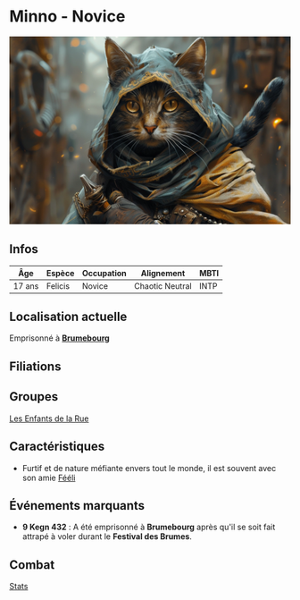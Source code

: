 # Minno - Novice
![Minno](../../../_images/Minno.webp)

## Infos 

| Âge | Espèce | Occupation | Alignement | MBTI |
| --- | ------ | ---------- | ---------- | ---- |
| 17 ans | Felicis | Novice | Chaotic Neutral | INTP |

## Localisation actuelle
Emprisonné à [**Brumebourg**](../../VILLES/Brumebourg.md)

## Filiations

## Groupes 
[Les Enfants de la Rue](./_Organisation.md)

## Caractéristiques
* Furtif et de nature méfiante envers tout le monde, il est souvent avec son amie [Fééli](./Fééli.md)

## Événements marquants
* **9 Kegn 432** : A été emprisonné à **Brumebourg** après qu'il se soit fait attrapé à voler durant le **Festival des Brumes**.

## Combat
[Stats](../../../STAT_BLOCKS/CLASS/Bandit.md#bandit-felicis)
